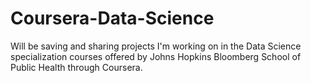 # Coursera-Data-Science
Will be saving and sharing projects I'm working on in the Data Science specialization courses offered by Johns Hopkins Bloomberg School of Public Health through Coursera.

